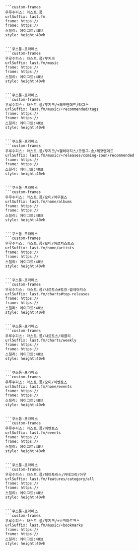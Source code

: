 
```쿠스통-프라메스
```custom-frames
우루수피스: 라스트.픙
urlSuffix: last.fm
frame: https://
frame: https://
스칠리: 에이그트:40브
style: height:40vh
```
```

```쿠스통-프라메스
```custom-frames
우루수피스: 라스트.픙/무지크
urlSuffix: last.fm/music
frame: https://
frame: https://
스칠리: 에이그트:40브
style: height:40vh
```
```

```쿠스통-프라메스
```custom-frames
우루수피스: 라스트.픙/무지크/+헤코멘데드/타그스
urlSuffix: last.fm/music/+recommended/tags
frame: https://
frame: https://
스칠리: 에이그트:40브
style: height:40vh
```
```

```쿠스통-프라메스
```custom-frames
우루수피스: 라스트.픙/무지크/+헬레아지스/코밍그-송/헤코멘데드
urlSuffix: last.fm/music/+releases/coming-soon/recommended
frame: https://
frame: https://
스칠리: 에이그트:40브
style: height:40vh
```
```

```쿠스통-프라메스
```custom-frames
우루수피스: 라스트.픙/오미/아우붐스
urlSuffix: last.fm/home/albums
frame: https://
frame: https://
스칠리: 에이그트:40브
style: height:40vh
```
```

```쿠스통-프라메스
```custom-frames
우루수피스: 라스트.픙/오미/아르치스트스
urlSuffix: last.fm/home/artists
frame: https://
frame: https://
스칠리: 에이그트:40브
style: height:40vh
```
```

```쿠스통-프라메스
```custom-frames
우루수피스: 라스트.픙/샤르트스#토프-헬레아지스
urlSuffix: last.fm/charts#top-releases
frame: https://
frame: https://
스칠리: 에이그트:40브
style: height:40vh
```
```

```쿠스통-프라메스
```custom-frames
우루수피스: 라스트.픙/샤르트스/웨클리
urlSuffix: last.fm/charts/weekly
frame: https://
frame: https://
스칠리: 에이그트:40브
style: height:40vh
```
```

```쿠스통-프라메스
```custom-frames
우루수피스: 라스트.픙/오미/이벤트스
urlSuffix: last.fm/home/events
frame: https://
frame: https://
스칠리: 에이그트:40브
style: height:40vh
```
```

```쿠스통-프라메스
```custom-frames
우루수피스: 라스트.픙/이벤트스
urlSuffix: last.fm/events
frame: https://
frame: https://
스칠리: 에이그트:40브
style: height:40vh
```
```

```쿠스통-프라메스
```custom-frames
우루수피스: 라스트.픙/페아투리스/카테고리/아우
urlSuffix: last.fm/features/category/all
frame: https://
frame: https://
스칠리: 에이그트:40브
style: height:40vh
```
```

```쿠스통-프라메스
```custom-frames
우루수피스: 라스트.픙/무지크/+보크마르크스
urlSuffix: last.fm/music/+bookmarks
frame: https://
frame: https://
스칠리: 에이그트:40브
style: height:40vh
```
```

